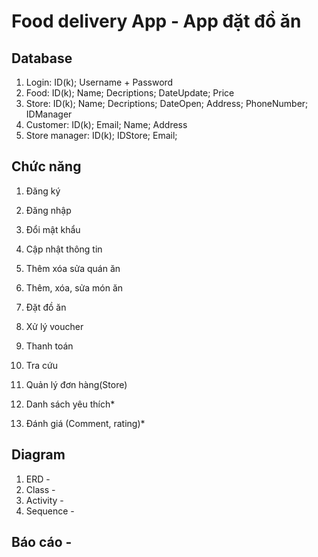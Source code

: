 # Food delivery App - App đặt đồ ăn
## Database
1. Login: ID(k); Username + Password
2. Food: ID(k); Name; Decriptions; DateUpdate; Price
3. Store: ID(k); Name; Decriptions; DateOpen; Address; PhoneNumber; IDManager
4. Customer: ID(k); Email; Name; Address
5. Store manager: ID(k); IDStore; Email;

## Chức năng
1. Đăng ký
2. Đăng nhập
3. Đổi mật khẩu
4. Cập nhật thông tin

5. Thêm xóa sửa quán ăn

6. Thêm, xóa, sửa món ăn

7. Đặt đồ ăn

8. Xử lý voucher

9. Thanh toán

10. Tra cứu

11. Quản lý đơn hàng(Store)

12. Danh sách yêu thích*

13. Đánh giá (Comment, rating)*

## Diagram
1. ERD - 
2. Class - 
3. Activity - 
4. Sequence - 

## Báo cáo - 
